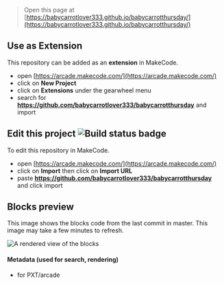  


> Open this page at [https://babycarrotlover333.github.io/babycarrotthursday/](https://babycarrotlover333.github.io/babycarrotthursday/)

## Use as Extension

This repository can be added as an **extension** in MakeCode.

* open [https://arcade.makecode.com/](https://arcade.makecode.com/)
* click on **New Project**
* click on **Extensions** under the gearwheel menu
* search for **https://github.com/babycarrotlover333/babycarrotthursday** and import

## Edit this project ![Build status badge](https://github.com/babycarrotlover333/babycarrotthursday/workflows/MakeCode/badge.svg)

To edit this repository in MakeCode.

* open [https://arcade.makecode.com/](https://arcade.makecode.com/)
* click on **Import** then click on **Import URL**
* paste **https://github.com/babycarrotlover333/babycarrotthursday** and click import

## Blocks preview

This image shows the blocks code from the last commit in master.
This image may take a few minutes to refresh.

![A rendered view of the blocks](https://github.com/babycarrotlover333/babycarrotthursday/raw/master/.github/makecode/blocks.png)

#### Metadata (used for search, rendering)

* for PXT/arcade
<script src="https://makecode.com/gh-pages-embed.js"></script><script>makeCodeRender("{{ site.makecode.home_url }}", "{{ site.github.owner_name }}/{{ site.github.repository_name }}");</script>
